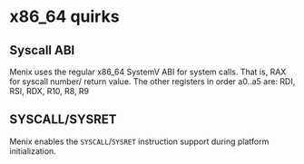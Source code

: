 # x86_64 quirks

## Syscall ABI

Menix uses the regular x86_64 SystemV ABI for system calls. That is, RAX for syscall number/
return value. The other registers in order a0..a5 are:
RDI, RSI, RDX, R10, R8, R9

## SYSCALL/SYSRET

Menix enables the `SYSCALL`/`SYSRET` instruction support during platform initialization.
